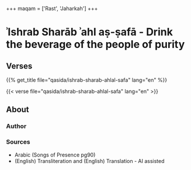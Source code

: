 +++
maqam = ['Rast', 'Jaharkah']
+++
# ʾIshrab Sharāb ʾahl aṣ-ṣafā - Drink the beverage of the people of purity

## Verses

{{% get_title  file="qasida/ishrab-sharab-ahlal-safa" lang="en" %}}

{{< verse file="qasida/ishrab-sharab-ahlal-safa" lang="en" >}}

## About

### Author

### Sources

- Arabic (Songs of Presence pg90)
- (English) Transliteration and (English) Translation - AI assisted
